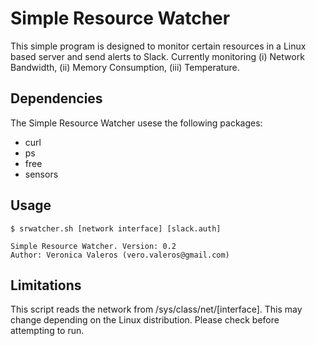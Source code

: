 # Simple Resource Watcher

This simple program is designed to monitor certain resources in a Linux based server and send alerts to Slack. Currently monitoring (i) Network Bandwidth, (ii) Memory Consumption, (iii) Temperature.

## Dependencies

The Simple Resource Watcher usese the following packages:
- curl
- ps
- free
- sensors

## Usage

```
$ srwatcher.sh [network interface] [slack.auth]

Simple Resource Watcher. Version: 0.2
Author: Veronica Valeros (vero.valeros@gmail.com)
```

## Limitations

This script reads the network from /sys/class/net/[interface]. This may change depending on the Linux distribution. Please check before attempting to run.

